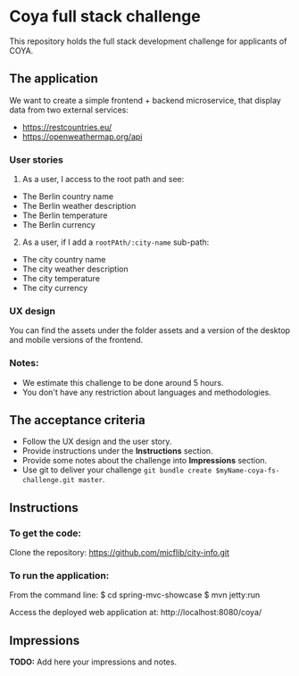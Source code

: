 # Coya full stack challenge

This repository holds the full stack development challenge for applicants of COYA.

## The application

We want to create a simple frontend + backend microservice,
that display data from two external services:

* https://restcountries.eu/
* https://openweathermap.org/api

### User stories

1. As a user, I access to the root path and see:
* The Berlin country name
* The Berlin weather description
* The Berlin temperature
* The Berlin currency

2. As a user, if I add a `rootPAth/:city-name` sub-path:
* The city country name
* The city weather description
* The city temperature
* The city currency

### UX design

You can find the assets under the folder assets and a version of the desktop and mobile versions of the frontend.

### Notes:

* We estimate this challenge to be done around 5 hours.
* You don't have any restriction about languages and methodologies.

## The acceptance criteria

* Follow the UX design and the user story.
* Provide instructions under the **Instructions** section.
* Provide some notes about the challenge into **Impressions** section.
* Use git to deliver your challenge `git bundle create $myName-coya-fs-challenge.git master`.

## Instructions

### To get the code:
Clone the repository: 
https://github.com/micflib/city-info.git

### To run the application:
From the command line:
    $ cd spring-mvc-showcase
    $ mvn jetty:run 


Access the deployed web application at: http://localhost:8080/coya/

## Impressions

**TODO:** Add here your impressions and notes.
